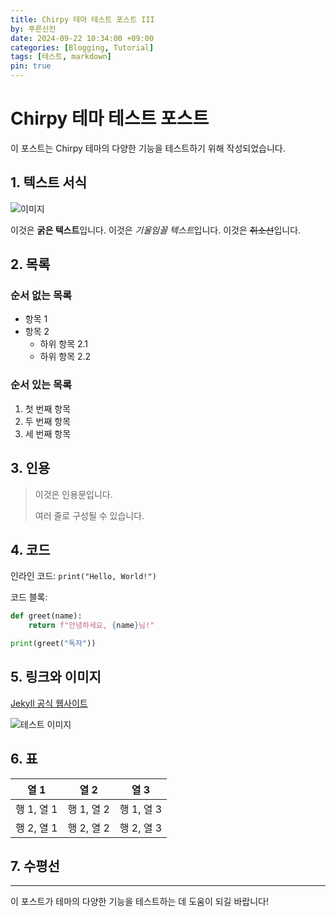 ```yaml
---
title: Chirpy 테마 테스트 포스트 III
by: 푸른신전
date: 2024-09-22 10:34:00 +09:00
categories: [Blogging, Tutorial]
tags: [테스트, markdown]
pin: true
---
```


# Chirpy 테마 테스트 포스트

이 포스트는 Chirpy 테마의 다양한 기능을 테스트하기 위해 작성되었습니다.

## 1. 텍스트 서식

![이미지](https://cdn.pixabay.com/photo/2024/04/09/22/28/trees-8686902_1280.jpg)

이것은 **굵은 텍스트**입니다.
이것은 *기울임꼴 텍스트*입니다.
이것은 ~~취소선~~입니다.

## 2. 목록

### 순서 없는 목록

- 항목 1
- 항목 2
  - 하위 항목 2.1
  - 하위 항목 2.2

### 순서 있는 목록

1. 첫 번째 항목
2. 두 번째 항목
3. 세 번째 항목

## 3. 인용

> 이것은 인용문입니다.
> 
> 여러 줄로 구성될 수 있습니다.

## 4. 코드

인라인 코드: `print("Hello, World!")`

코드 블록:

```python
def greet(name):
    return f"안녕하세요, {name}님!"

print(greet("독자"))
```

## 5. 링크와 이미지

[Jekyll 공식 웹사이트](https://jekyllrb.com/)

![테스트 이미지](https://via.placeholder.com/350x150)

## 6. 표

| 열 1 | 열 2 | 열 3 |
|------|------|------|
| 행 1, 열 1 | 행 1, 열 2 | 행 1, 열 3 |
| 행 2, 열 1 | 행 2, 열 2 | 행 2, 열 3 |

## 7. 수평선

---

이 포스트가 테마의 다양한 기능을 테스트하는 데 도움이 되길 바랍니다!